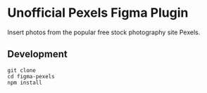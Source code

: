 # Unofficial Pexels Figma Plugin

Insert photos from the popular free stock photography site Pexels.

## Development

```
git clone
cd figma-pexels
npm install
```
